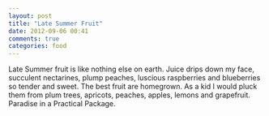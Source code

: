 ```yaml
---
layout: post
title: "Late Summer Fruit"
date: 2012-09-06 00:41
comments: true
categories: food
---
```

Late Summer fruit is like nothing else on earth. Juice drips down my face,
succulent nectarines, plump peaches, luscious raspberries and blueberries
so tender and sweet. The best fruit are homegrown. As a kid I would pluck
them from plum trees, apricots, peaches, apples, lemons and grapefruit.
Paradise in a Practical Package.
